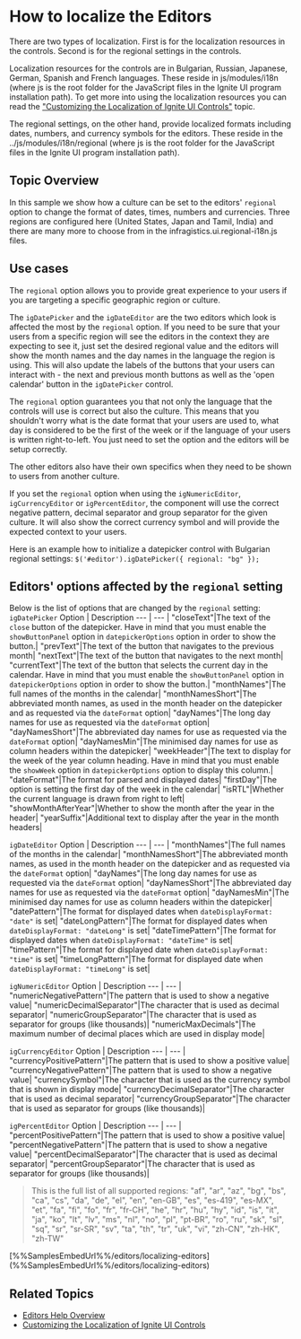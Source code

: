 <!--
|metadata|
{
    "fileName": "localizing-igeditors",
    "controlName": "igEditors",
    "tags": []
}
|metadata|
-->

# How to localize the Editors

There are two types of localization. First is for the localization resources in the controls. Second is for the regional settings in the controls.

Localization resources for the controls are in Bulgarian, Russian, Japanese, German, Spanish and French languages. These reside in js/modules/i18n (where js is the root folder for the JavaScript files in the Ignite UI program installation path). To get more into using the localization resources you can read the ["Customizing the Localization of Ignite UI Controls"](customizing-the-localization-of-netadvantage-for-jquery-controls.html) topic.

The regional settings, on the other hand, provide localized formats including dates, numbers, and currency symbols for the editors. These reside in the ../js/modules/i18n/regional (where js is the root folder for the JavaScript files in the Ignite UI program installation path).

## Topic Overview

In this sample we show how a culture can be set to the editors' `regional` option to change the format of dates, times, numbers and currencies. Three regions are configured here (United States, Japan and Tamil, India) and there are many more to choose from in the infragistics.ui.regional-i18n.js files. 

## Use cases

The `regional` option allows you to provide great experience to your users if you are targeting a specific geographic region or culture. 

The `igDatePicker` and the `igDateEditor` are the two editors which look is affected the most by the `regional` option. If you need to be sure that your users from a specific region will see the editors in the context they are expecting to see it, just set the desired regional value and the editors will show the month names and the day names in the language the region is using. This will also update the labels of the buttons that your users can interact with - the next and previous month buttons as well as the 'open calendar' button in the `igDatePicker` control. 

The `regional` option guarantees you that not only the language that the controls will use is correct but also the culture. This means that you shouldn't worry what is the date format that your users are used to, what day is considered to be the first of the week or if the language of your users is written right-to-left. You just need to set the option and the editors will be setup correctly.

The other editors also have their own specifics when they need to be shown to users from another culture. 

If you set the `regional` option when using the `igNumericEditor`, `igCurrencyEditor` or `igPercentEditor`, the component will use the correct negative pattern, decimal separator and group separator for the given culture. It will also show the correct currency symbol and will provide the expected context to your users. 

Here is an example how to initialize a datepicker control with Bulgarian regional settings:
`$('#editor').igDatePicker({ regional: "bg" });`

## Editors' options affected by the `regional` setting

Below is the list of options that are changed by the `regional` setting:
`igDatePicker`
Option | Description
--- | --- |
"closeText"|The text of the `close` button of the datepicker. Have in mind that you must enable the `showButtonPanel` option in `datepickerOptions` option in order to show the button.|
"prevText"|The text of the button that navigates to the previous month|
"nextText"|The text of the button that navigates to the next month|
"currentText"|The text of the button that selects the current day in the calendar. Have in mind that you must enable the `showButtonPanel` option in `datepickerOptions` option in order to show the button.|
"monthNames"|The full names of the months in the calendar|
"monthNamesShort"|The abbreviated month names, as used in the month header on the datepicker and as requested via the `dateFormat` option|
"dayNames"|The long day names for use as requested via the `dateFormat` option|
"dayNamesShort"|The abbreviated day names for use as requested via the `dateFormat` option|
"dayNamesMin"|The minimised day names for use as column headers within the datepicker|
"weekHeader"|The text to display for the week of the year column heading. Have in mind that you must enable the `showWeek` option in `datepickerOptions` option to display this column.|
"dateFormat"|The format for parsed and displayed dates|
"firstDay"|The option is setting the first day of the week in the calendar|
"isRTL"|Whether the current language is drawn from right to left|
"showMonthAfterYear"|Whether to show the month after the year in the header|
"yearSuffix"|Additional text to display after the year in the month headers|

`igDateEditor`
Option | Description
--- | --- |
"monthNames"|The full names of the months in the calendar|
"monthNamesShort"|The abbreviated month names, as used in the month header on the datepicker and as requested via the `dateFormat` option|
"dayNames"|The long day names for use as requested via the `dateFormat` option|
"dayNamesShort"|The abbreviated day names for use as requested via the `dateFormat` option|
"dayNamesMin"|The minimised day names for use as column headers within the datepicker|
"datePattern"|The format for displayed dates when `dateDisplayFormat: "date"` is set|
"dateLongPattern"|The format for displayed dates when `dateDisplayFormat: "dateLong"` is set|
"dateTimePattern"|The format for displayed dates when `dateDisplayFormat: "dateTime"` is set|
"timePattern"|The format for displayed date when `dateDisplayFormat: "time"` is set|
"timeLongPattern"|The format for displayed date when `dateDisplayFormat: "timeLong"` is set|

`igNumericEditor`
Option | Description
--- | --- |
"numericNegativePattern"|The pattern that is used to show a negative value|
"numericDecimalSeparator"|The character that is used as decimal separator|
"numericGroupSeparator"|The character that is used as separator for groups (like thousands)|
"numericMaxDecimals"|The maximum number of decimal places which are used in display mode|

`igCurrencyEditor`
Option | Description
--- | --- |
"currencyPositivePattern"|The pattern that is used to show a positive value|
"currencyNegativePattern"|The pattern that is used to show a negative value|
"currencySymbol"|The character that is used as the currency symbol that is shown in display mode|
"currencyDecimalSeparator"|The character that is used as decimal separator|
"currencyGroupSeparator"|The character that is used as separator for groups (like thousands)|

`igPercentEditor`
Option | Description
--- | --- |
"percentPositivePattern"|The pattern that is used to show a positive value|
"percentNegativePattern"|The pattern that is used to show a negative value|
"percentDecimalSeparator"|The character that is used as decimal separator|
"percentGroupSeparator"|The character that is used as separator for groups (like thousands)|

>This is the full list of all supported regions: "af", "ar", "az", "bg", "bs", "ca", "cs", "da", "de", "el", "en", "en-GB", "es", "es-419", "es-MX", "et", "fa", "fi", "fo", "fr", "fr-CH", "he", "hr", "hu", "hy", "id", "is", "it", "ja", "ko", "lt", "lv", "ms", "nl", "no", "pl", "pt-BR", "ro", "ru", "sk", "sl", "sq", "sr", "sr-SR", "sv", "ta", "th", "tr", "uk", "vi", "zh-CN", "zh-HK", "zh-TW"

<div class="embed-sample">
   [%%SamplesEmbedUrl%%/editors/localizing-editors](%%SamplesEmbedUrl%%/editors/localizing-editors)
</div>

## <a id="_Related_Topics"></a>Related Topics

-   [Editors Help Overview](igeditors-landingpage.html)
-   [Customizing the Localization of Ignite UI Controls](customizing-the-localization-of-netadvantage-for-jquery-controls.html)

